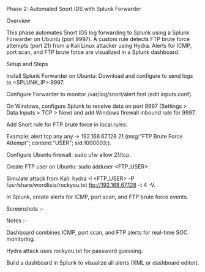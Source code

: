 Phase 2: Automated Snort IDS with Splunk Forwarder

Overview

This phase automates Snort IDS log forwarding to Splunk using a Splunk Forwarder on Ubuntu (port 9997). A custom rule detects FTP brute force attempts (port 21) from a Kali Linux attacker using Hydra. Alerts for ICMP, port scan, and FTP brute force are visualized in a Splunk dashboard.

Setup and Steps





Install Splunk Forwarder on Ubuntu: Download and configure to send logs to <SPLUNK_IP>:9997.



Configure Forwarder to monitor /var/log/snort/alert.fast (edit inputs.conf).



On Windows, configure Splunk to receive data on port 9997 (Settings > Data Inputs > TCP > New) and add Windows firewall inbound rule for 9997.



Add Snort rule for FTP brute force in local.rules:





Example: alert tcp any any -> 192.168.67.128 21 (msg:"FTP Brute Force Attempt"; content:"USER"; sid:1000003;).



Configure Ubuntu firewall: sudo ufw allow 21/tcp.



Create FTP user on Ubuntu: sudo adduser <FTP_USER>.



Simulate attack from Kali: hydra -l <FTP_USER> -P /usr/share/wordlists/rockyou.txt ftp://192.168.67.128 -t 4 -V.



In Splunk, create alerts for ICMP, port scan, and FTP brute force events.

Screenshots :- 

Notes :- 



Dashboard combines ICMP, port scan, and FTP alerts for real-time SOC monitoring.



Hydra attack uses rockyou.txt for password guessing.



Build a dashboard in Splunk to visualize all alerts (XML or dashboard editor).
